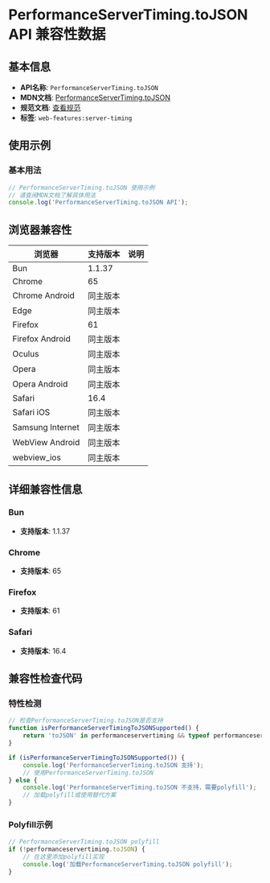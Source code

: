 # PerformanceServerTiming.toJSON API 兼容性数据

## 基本信息

- **API名称**: `PerformanceServerTiming.toJSON`
- **MDN文档**: [PerformanceServerTiming.toJSON](https://developer.mozilla.org/docs/Web/API/PerformanceServerTiming/toJSON)
- **规范文档**: [查看规范](https://w3c.github.io/server-timing/#dom-performanceservertiming-tojson)
- **标签**: `web-features:server-timing`

## 使用示例

### 基本用法

```javascript
// PerformanceServerTiming.toJSON 使用示例
// 请查阅MDN文档了解具体用法
console.log('PerformanceServerTiming.toJSON API');
```

## 浏览器兼容性

| 浏览器 | 支持版本 | 说明 |
|--------|----------|------|
| Bun | 1.1.37 |  |
| Chrome | 65 |  |
| Chrome Android | 同主版本 |  |
| Edge | 同主版本 |  |
| Firefox | 61 |  |
| Firefox Android | 同主版本 |  |
| Oculus | 同主版本 |  |
| Opera | 同主版本 |  |
| Opera Android | 同主版本 |  |
| Safari | 16.4 |  |
| Safari iOS | 同主版本 |  |
| Samsung Internet | 同主版本 |  |
| WebView Android | 同主版本 |  |
| webview_ios | 同主版本 |  |

## 详细兼容性信息

### Bun

- **支持版本**: 1.1.37

### Chrome

- **支持版本**: 65

### Firefox

- **支持版本**: 61

### Safari

- **支持版本**: 16.4

## 兼容性检查代码

### 特性检测

```javascript
// 检查PerformanceServerTiming.toJSON是否支持
function isPerformanceServerTimingToJSONSupported() {
    return 'toJSON' in performanceservertiming && typeof performanceservertiming.toJSON === 'function';
}

if (isPerformanceServerTimingToJSONSupported()) {
    console.log('PerformanceServerTiming.toJSON 支持');
    // 使用PerformanceServerTiming.toJSON
} else {
    console.log('PerformanceServerTiming.toJSON 不支持，需要polyfill');
    // 加载polyfill或使用替代方案
}
```

### Polyfill示例

```javascript
// PerformanceServerTiming.toJSON polyfill
if (!performanceservertiming.toJSON) {
    // 在这里添加polyfill实现
    console.log('加载PerformanceServerTiming.toJSON polyfill');
}
```

